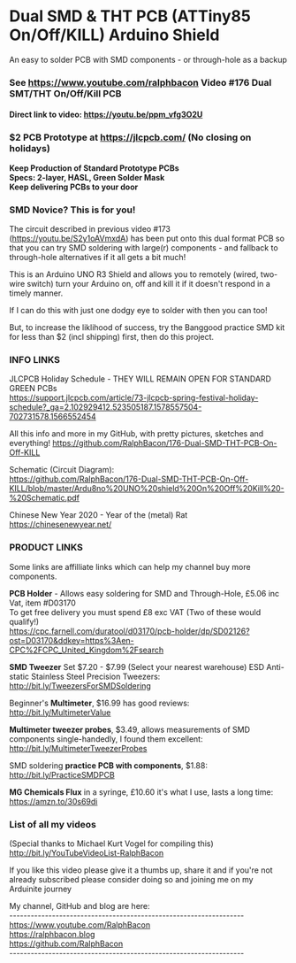# Dual SMD & THT PCB (ATTiny85 On/Off/KILL) Arduino Shield
An easy to solder PCB with SMD components - or through-hole as a backup

### See https://www.youtube.com/ralphbacon Video #176 Dual SMT/THT On/Off/Kill PCB
#### Direct link to video: https://youtu.be/ppm_vfg3O2U

### $2 PCB Prototype at https://jlcpcb.com/ (No closing on holidays)  
**Keep Production of Standard Prototype PCBs**  
**Specs: 2-layer, HASL, Green Solder Mask**  
**Keep delivering PCBs to your door**  

### SMD Novice? This is for you!

The circuit described in previous video #173 (https://youtu.be/S2y1oAVmxdA) has been put onto this dual format PCB so that you can try SMD soldering with large(r) components - and fallback to through-hole alternatives if it all gets a bit much!

This is an Arduino UNO R3 Shield and allows you to remotely (wired, two-wire switch) turn your Arduino on, off and kill it if it doesn't respond in a timely manner.

If I can do this with just one dodgy eye to solder with then you can too!

But, to increase the liklihood of success, try the Banggood practice SMD kit for less than $2 (incl shipping) first, then do this project.

### INFO LINKS

JLCPCB Holiday Schedule - THEY WILL REMAIN OPEN FOR STANDARD GREEN PCBs  
https://support.jlcpcb.com/article/73-jlcpcb-spring-festival-holiday-schedule?_ga=2.102929412.523505187.1578557504-702731578.1566552454

All this info and more in my GitHub, with pretty pictures, sketches and everything!
https://github.com/RalphBacon/176-Dual-SMD-THT-PCB-On-Off-KILL

Schematic (Circuit Diagram):  
https://github.com/RalphBacon/176-Dual-SMD-THT-PCB-On-Off-KILL/blob/master/Ardu8no%20UNO%20shield%20On%20Off%20Kill%20-%20Schematic.pdf

Chinese New Year 2020 - Year of the (metal) Rat  
https://chinesenewyear.net/

### PRODUCT LINKS
Some links are affilliate links which can help my channel buy more components.

**PCB Holder** -  Allows easy soldering for SMD and Through-Hole, £5.06 inc Vat, item #D03170  
To get free delivery you must spend £8 exc VAT (Two of these would qualify!)  
https://cpc.farnell.com/duratool/d03170/pcb-holder/dp/SD02126?ost=D03170&ddkey=https%3Aen-CPC%2FCPC_United_Kingdom%2Fsearch  

**SMD Tweezer** Set $7.20 - $7.99 (Select your nearest warehouse) ESD Anti-static Stainless Steel Precision Tweezers:  
http://bit.ly/TweezersForSMDSoldering

Beginner's **Multimeter**, $16.99 has good reviews:  
http://bit.ly/MultimeterValue

**Multimeter tweezer probes**, $3.49, allows measurements of SMD components single-handedly, I found them excellent:  
http://bit.ly/MultimeterTweezerProbes

SMD soldering **practice PCB with components**, $1.88:  
http://bit.ly/PracticeSMDPCB

**MG Chemicals Flux** in a syringe, £10.60 it's what I use, lasts a long time:  
https://amzn.to/30s69di

### List of all my videos
(Special thanks to Michael Kurt Vogel for compiling this)  
http://bit.ly/YouTubeVideoList-RalphBacon

If you like this video please give it a thumbs up, share it and if you're not already subscribed please consider doing so and joining me on my Arduinite journey

My channel, GitHub and blog are here:  
\------------------------------------------------------------------  
https://www.youtube.com/RalphBacon  
https://ralphbacon.blog  
https://github.com/RalphBacon  
\------------------------------------------------------------------
